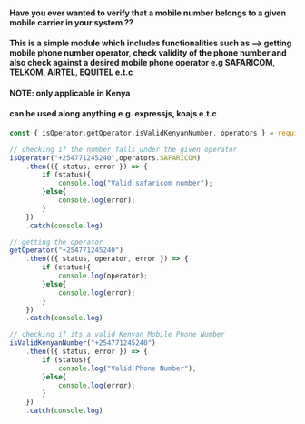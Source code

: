 #### Have you ever wanted to verify that a mobile number belongs to a given mobile carrier in your system ??

#### This is a simple module which includes functionalities such as -->  getting mobile phone number operator, check validity of the phone number and also check against a desired mobile phone operator e.g SAFARICOM, TELKOM, AIRTEL, EQUITEL e.t.c

#### NOTE: only applicable in Kenya

#### can be used along anything e.g. expressjs, koajs e.t.c

```javascript
const { isOperator,getOperator,isValidKenyanNumber, operators } = require('kenyan-phone-numbers');

// checking if the number falls under the given operator
isOperator("+254771245240",operators.SAFARICOM)
	.then(({ status, error }) => {
		if (status){
			console.log("Valid safaricom number");
		}else{
			console.log(error);
		}
	})
	.catch(console.log)

// getting the operator
getOperator("+254771245240")
	.then(({ status, operator, error }) => {
		if (status){
			console.log(operator);
		}else{
			console.log(error);
		}
	})
	.catch(console.log)

// checking if its a valid Kenyan Mobile Phone Number
isValidKenyanNumber("+254771245240")
	.then(({ status, error }) => {
		if (status){
			console.log("Valid Phone Number");
		}else{
			console.log(error);
		}
	})
	.catch(console.log)

```
